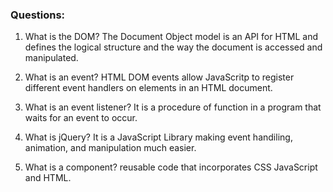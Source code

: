 ### Questions:
1. What is the DOM?
    The Document Object model is an API for HTML and defines the logical structure and the way the document
    is accessed and manipulated.

2. What is an event?
    HTML DOM events allow JavaScritp to register different event handlers on elements in an HTML document.

3. What is an event listener?
    It is a procedure of function in a program that waits for an event to occur.

4. What is jQuery?
    It is a JavaScript Library making event handiling, animation, and manipulation much easier.

5. What is a component? 
    reusable code that incorporates CSS JavaScript and HTML.